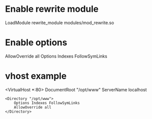 # Enable rewrite module
LoadModule rewrite_module modules/mod_rewrite.so

# Enable options
AllowOverride all
Options Indexes FollowSymLinks

# vhost example
<VirtualHost *:80>
    DocumentRoot "/opt/www"
    ServerName localhost

    <Directory "/opt/www">
        Options Indexes FollowSymLinks 
        AllowOverride all 
    </Directory>
</VirtualHost>
